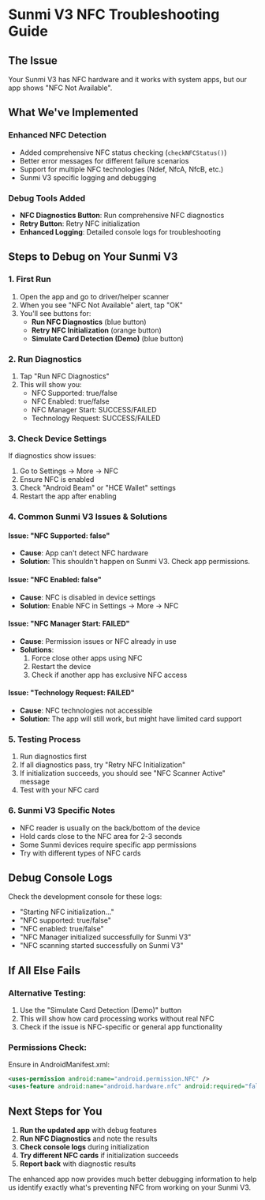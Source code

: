 # Sunmi V3 NFC Troubleshooting Guide

## The Issue
Your Sunmi V3 has NFC hardware and it works with system apps, but our app shows "NFC Not Available".

## What We've Implemented

### Enhanced NFC Detection
- Added comprehensive NFC status checking (`checkNFCStatus()`)
- Better error messages for different failure scenarios
- Support for multiple NFC technologies (Ndef, NfcA, NfcB, etc.)
- Sunmi V3 specific logging and debugging

### Debug Tools Added
- **NFC Diagnostics Button**: Run comprehensive NFC diagnostics
- **Retry Button**: Retry NFC initialization
- **Enhanced Logging**: Detailed console logs for troubleshooting

## Steps to Debug on Your Sunmi V3

### 1. First Run
1. Open the app and go to driver/helper scanner
2. When you see "NFC Not Available" alert, tap "OK"
3. You'll see buttons for:
   - **Run NFC Diagnostics** (blue button)
   - **Retry NFC Initialization** (orange button)
   - **Simulate Card Detection (Demo)** (blue button)

### 2. Run Diagnostics
1. Tap "Run NFC Diagnostics"
2. This will show you:
   - NFC Supported: true/false
   - NFC Enabled: true/false
   - NFC Manager Start: SUCCESS/FAILED
   - Technology Request: SUCCESS/FAILED

### 3. Check Device Settings
If diagnostics show issues:
1. Go to Settings → More → NFC
2. Ensure NFC is enabled
3. Check "Android Beam" or "HCE Wallet" settings
4. Restart the app after enabling

### 4. Common Sunmi V3 Issues & Solutions

#### Issue: "NFC Supported: false"
- **Cause**: App can't detect NFC hardware
- **Solution**: This shouldn't happen on Sunmi V3. Check app permissions.

#### Issue: "NFC Enabled: false"
- **Cause**: NFC is disabled in device settings
- **Solution**: Enable NFC in Settings → More → NFC

#### Issue: "NFC Manager Start: FAILED"
- **Cause**: Permission issues or NFC already in use
- **Solutions**:
  1. Force close other apps using NFC
  2. Restart the device
  3. Check if another app has exclusive NFC access

#### Issue: "Technology Request: FAILED"
- **Cause**: NFC technologies not accessible
- **Solution**: The app will still work, but might have limited card support

### 5. Testing Process
1. Run diagnostics first
2. If all diagnostics pass, try "Retry NFC Initialization"
3. If initialization succeeds, you should see "NFC Scanner Active" message
4. Test with your NFC card

### 6. Sunmi V3 Specific Notes
- NFC reader is usually on the back/bottom of the device
- Hold cards close to the NFC area for 2-3 seconds
- Some Sunmi devices require specific app permissions
- Try with different types of NFC cards

## Debug Console Logs

Check the development console for these logs:
- "Starting NFC initialization..."
- "NFC supported: true/false"
- "NFC enabled: true/false"
- "NFC Manager initialized successfully for Sunmi V3"
- "NFC scanning started successfully on Sunmi V3"

## If All Else Fails

### Alternative Testing:
1. Use the "Simulate Card Detection (Demo)" button
2. This will show how card processing works without real NFC
3. Check if the issue is NFC-specific or general app functionality

### Permissions Check:
Ensure in AndroidManifest.xml:
```xml
<uses-permission android:name="android.permission.NFC" />
<uses-feature android:name="android.hardware.nfc" android:required="false" />
```

## Next Steps for You

1. **Run the updated app** with debug features
2. **Run NFC Diagnostics** and note the results
3. **Check console logs** during initialization
4. **Try different NFC cards** if initialization succeeds
5. **Report back** with diagnostic results

The enhanced app now provides much better debugging information to help us identify exactly what's preventing NFC from working on your Sunmi V3.

